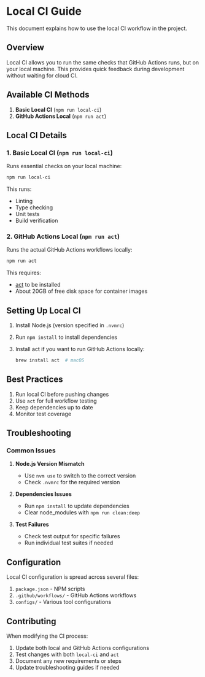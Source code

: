 # Local CI Guide

This document explains how to use the local CI workflow in the project.

## Overview

Local CI allows you to run the same checks that GitHub Actions runs, but on your local machine. This provides quick feedback during development without waiting for cloud CI.

## Available CI Methods

1. **Basic Local CI** (`npm run local-ci`)
2. **GitHub Actions Local** (`npm run act`)

## Local CI Details

### 1. Basic Local CI (`npm run local-ci`)

Runs essential checks on your local machine:

```bash
npm run local-ci
```

This runs:

- Linting
- Type checking
- Unit tests
- Build verification

### 2. GitHub Actions Local (`npm run act`)

Runs the actual GitHub Actions workflows locally:

```bash
npm run act
```

This requires:

- [act](https://github.com/nektos/act) to be installed
- About 20GB of free disk space for container images

## Setting Up Local CI

1. Install Node.js (version specified in `.nvmrc`)
2. Run `npm install` to install dependencies
3. Install act if you want to run GitHub Actions locally:

   ```bash
   brew install act  # macOS
   ```

## Best Practices

1. Run local CI before pushing changes
2. Use `act` for full workflow testing
3. Keep dependencies up to date
4. Monitor test coverage

## Troubleshooting

### Common Issues

1. **Node.js Version Mismatch**

   - Use `nvm use` to switch to the correct version
   - Check `.nvmrc` for the required version

2. **Dependencies Issues**

   - Run `npm install` to update dependencies
   - Clear node_modules with `npm run clean:deep`

3. **Test Failures**
   - Check test output for specific failures
   - Run individual test suites if needed

## Configuration

Local CI configuration is spread across several files:

1. `package.json` - NPM scripts
2. `.github/workflows/` - GitHub Actions workflows
3. `configs/` - Various tool configurations

## Contributing

When modifying the CI process:

1. Update both local and GitHub Actions configurations
2. Test changes with both `local-ci` and `act`
3. Document any new requirements or steps
4. Update troubleshooting guides if needed
